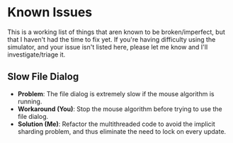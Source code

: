 # Known Issues

This is a working list of things that aren known to be broken/imperfect, but
that I haven't had the time to fix yet. If you're having difficulty using the
simulator, and your issue isn't listed here, please let me know and I'll
investigate/triage it.

## Slow File Dialog
- **Problem**: The file dialog is extremely slow if the mouse algorithm is running.
- **Workaround (You)**: Stop the mouse algorithm before trying to use the file dialog.
- **Solution (Me)**: Refactor the multithreaded code to avoid the implicit sharding
problem, and thus eliminate the need to lock on every update.
